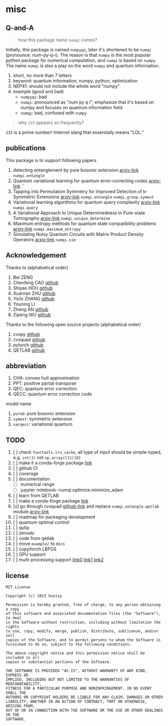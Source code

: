 # misc

## Q-and-A

> how this package name `numqi` comes?

Initially, this package is named `numpyqi`, later it's shortened to be `numqi` (pronounce: num-py-q-i). The reason is that `numpy` is the most popular python package for numerical computation, and `numqi` is based on `numpy`. The name `numqi` is also a play on the word `numpy` and quantum information.

1. short, no more than 7 letters
2. keyword: quantum information, numpy, python, optimization
3. NEP41: should not include the whole word "numpy"
4. example (good and bad)
    * `numpyqi`: bad
    * `numqi`: pronounced as "num py q i", emphasize that it's based on numpy and focuses on quantum information field
    * `numqy`: bad, confused with `numpy`

> why `233` appears so frequently?

`233` is a prime number! Internet slang that essentially means “LOL.”

## publications

This package is to support following papers

1. detecting entanglement by pure bosonic extension [arxiv-link](https://arxiv.org/abs/2209.10934) `numqi.entangle`
2. Quantum variational learning for quantum error-correcting codes [arxiv-link](https://arxiv.org/abs/2204.03560) ``
3. Tapping into Permutation Symmetry for Improved Detection of k-Symmetric Extensions [arxiv-link](https://arxiv.org/abs/2309.04144) `numqi.entangle` `numqi.group.symext`
4. Variational learning algorithms for quantum query complexity [arxiv-link](https://arxiv.org/abs/2205.07449) `numqi.query`
5. A Variational Approach to Unique Determinedness in Pure-state Tomography [arxiv-link](https://arxiv.org/abs/2305.10811) `numqi.unique_determine`
6. Maximum entropy methods for quantum state compatibility problems [arxiv-link](https://arxiv.org/abs/2207.11645) `numqi.maximum_entropy`
7. Simulating Noisy Quantum Circuits with Matrix Product Density Operators [arxiv-link](https://arxiv.org/abs/2004.02388) `numqi.sim`

## Acknowledgement

Thanks to (alphabetical order)

1. Bei ZENG
2. Chenfeng CAO [github](https://github.com/caochenfeng)
3. Shiyao HOU [github](https://github.com/houbigdream)
4. Xuanran ZHU [github](https://github.com/Sunny-Zhu-613)
5. Yichi ZHANG [github](https://github.com/Yichi-Lionel-Cheung)
6. Youning LI
7. Zheng AN [github](https://github.com/Plmono)
8. Zipeng WU [github](https://github.com/wuzp15)

Thanks to the following open source projects (alphabetical order)

1. cvxpy [github](https://github.com/cvxpy/cvxpy)
2. cvxquad [github](https://github.com/hfawzi/cvxquad)
3. pytorch [github](https://github.com/pytorch/pytorch)
4. QETLAB [github](https://github.com/nathanieljohnston/QETLAB)

## abbreviation

1. CHA: convex hull approximation
2. PPT: positive partial transpose
3. QEC: quantum error correction
4. QECC: quantum error correction code

model name

1. `pureb`: pure bosonic extension
2. `symext`: symmetric extension
3. `varqecc`: variational quantum

## TODO

1. [ ] check `functools.lru_cache`, all type of input should be simple-typed, e.g. `int(1)` not `np.array([1])[0]`
2. [ ] make it a conda-forge package [link](https://conda-forge.org/docs/maintainer/adding_pkgs.html#the-staging-process)
3. [ ] github CI
4. [ ] coverage
5. [ ] documentation
    * [ ] numerical range
    * [ ] jupyter notebook: numqi.optimize.minimize_adam
6. [ ] learn from QETLAB
7. [ ] make a conda-forge package [link](https://conda-forge.org/docs/maintainer/adding_pkgs.html#the-staging-process)
8. [x] go through cvxquad [github-link](https://github.com/hfawzi/cvxquad) and replace `numqi.entangle.qetlab` module [arxiv-link](https://arxiv.org/abs/1705.00812)
9. [ ] roadmap for packaging development
10. [ ] quantum optimal control
11. [ ] qutip
12. [ ] zenodo
13. [ ] code from qetlab
14. [ ] move `example/` to `docs`
15. [ ] cupy/torch LBFGS
16. [ ] GPU support
17. [ ] multi-processing support [link0](https://github.com/pytorch/pytorch/wiki/Autograd-and-Fork) [link1](https://github.com/numpy/numpy/issues/11826) [link2](https://github.com/joblib/threadpoolctl)

## license

```text
MIT License

Copyright (c) 2023 husisy

Permission is hereby granted, free of charge, to any person obtaining a copy
of this software and associated documentation files (the "Software"), to deal
in the Software without restriction, including without limitation the rights
to use, copy, modify, merge, publish, distribute, sublicense, and/or sell
copies of the Software, and to permit persons to whom the Software is
furnished to do so, subject to the following conditions:

The above copyright notice and this permission notice shall be included in all
copies or substantial portions of the Software.

THE SOFTWARE IS PROVIDED "AS IS", WITHOUT WARRANTY OF ANY KIND, EXPRESS OR
IMPLIED, INCLUDING BUT NOT LIMITED TO THE WARRANTIES OF MERCHANTABILITY,
FITNESS FOR A PARTICULAR PURPOSE AND NONINFRINGEMENT. IN NO EVENT SHALL THE
AUTHORS OR COPYRIGHT HOLDERS BE LIABLE FOR ANY CLAIM, DAMAGES OR OTHER
LIABILITY, WHETHER IN AN ACTION OF CONTRACT, TORT OR OTHERWISE, ARISING FROM,
OUT OF OR IN CONNECTION WITH THE SOFTWARE OR THE USE OR OTHER DEALINGS IN THE
SOFTWARE.
```
